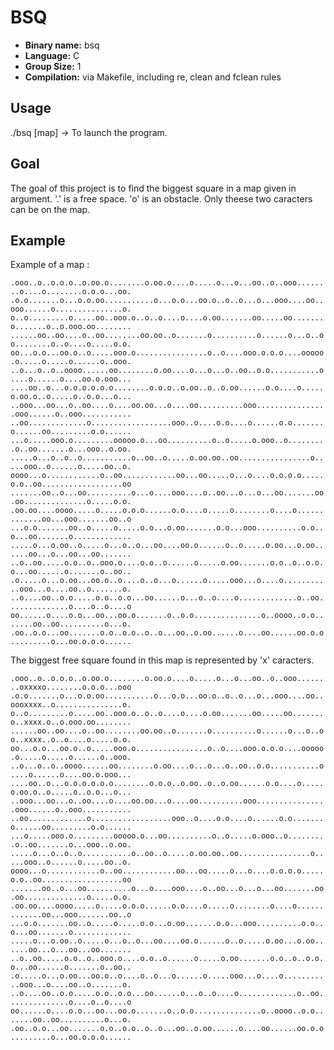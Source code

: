 # BSQ

- **Binary name:** bsq
- **Language:** C
- **Group Size:** 1
- **Compilation:** via Makefile, including re, clean and fclean rules

## Usage

./bsq [map] -> To launch the program.

## Goal

The goal of this project is to find the biggest square in a map given in argument. '.' is a free space. 'o' is an obstacle.
Only theese two caracters can be on the map.

## Example

Example of a map :

``.ooo..o..o.o.o..o.oo.o........o.oo.o....o.....o...o...oo..o..ooo........o....o........o.o.o...oo. .o.o.......o...o.o.oo...........o...o.o...oo.o..o..o...o...ooo....oo..ooo......o...............o. o..o.........o.....oo..ooo.o..o..o....o....o.oo.......oo.....oo.......o.......o..o.ooo.oo........ ......oo..oo....o..oo........oo.oo..o.......o..........o......o...o..oo........o..o....o.....o.o. oo...o.o...oo.o..o.....ooo.o................o..o....ooo.o.o.o....ooooo.o.....o.....o......o..ooo. ..o...o..o..oooo......oo........o.oo....o...o...o..oo..o.o...........o....o......o....oo.o.ooo... ....oo..o...o.o.o.o.o.o........o.o.o..o.oo..o..o.oo......o.o....o.....o.oo.o..o.....o..o.o...o... ..ooo...oo...o..oo....o....oo.oo...o....oo..........ooo................ooo......o..ooo........... ..oo.............o..................ooo..o....o.o....o......o.o.......o......oo.........o.o...... ...o.....ooo.o.........ooooo.o...oo..........o..o.....o.ooo..o.........o..oo.......o...ooo..o.oo. .....o...o..o..o...........o..oo..o.....o.oo.oo..oo................o.....ooo..o......o.....oo..o. oooo...o............o..oo............oo...oo.....o...o....o.o.o.o.....o.o..oo..................oo .......oo..o...oo..........o...o....ooo....o..oo...o...o...oo.......oo.oo..............o.....o.o. .oo.oo....oooo.....o.....o.o.o......o.o....o.....o........o....o.............oo...ooo.......oo..o ...o.o.......oo..o.....o.....o.o...o.oo.......o.o...ooo..........o.o..o...oo.......o............. .....o...o.oo..o.....o...o..o...oo....oo.o......o..o.....o.oo...o.oo......oo...o...oo...oo....... ..o..oo.....o.o..o..ooo.o....o.o..o......o.....o.oo.......o.o..o..o.o.o...oo......o.......o..oo.. .o.....o...o.oo...oo.o..o....o..o...o......o.....ooo...o....o...........ooo...o....oo..o.......o. ..o....oo..o.o.....o.o..o.o...oo......o...o..o....o.............o..oo..............o....o..o....o oo......o....o.o...oo...oo.o.......o..o.o...............o..oooo..o.o.......oo..oo..........o...o. .oo..o.o...oo.......o.o..o.o..o..o...oo..o.oo......o....oo......oo.o.o.........o...oo.o.o.o......``

The biggest free square found in this map is represented by 'x' caracters.

``.ooo..o..o.o.o..o.oo.o........o.oo.o....o.....o...o...oo..o..ooo........oxxxxo........o.o.o...ooo .o.o.......o...o.o.oo...........o...o.o...oo.o..o..o...o...ooo....oo..oooxxxx..o...............o. o..o.........o.....oo..ooo.o..o..o....o....o.oo.......oo.....oo.......o..xxxx.o..o.ooo.oo........ ......oo..oo....o..oo........oo.oo..o.......o..........o......o...o..oo..xxxx..o..o....o.....o.o. oo...o.o...oo.o..o.....ooo.o................o..o....ooo.o.o.o....ooooo.o.....o.....o......o..ooo. ..o...o..o..oooo......oo........o.oo....o...o...o..oo..o.o...........o....o......o....oo.o.ooo... ....oo..o...o.o.o.o.o.o........o.o.o..o.oo..o..o.oo......o.o....o.....o.oo.o..o.....o..o.o...o... ..ooo...oo...o..oo....o....oo.oo...o....oo..........ooo................ooo......o..ooo........... ..oo.............o..................ooo..o....o.o....o......o.o.......o......oo.........o.o...... ...o.....ooo.o.........ooooo.o...oo..........o..o.....o.ooo..o.........o..oo.......o...ooo..o.oo. .....o...o..o..o...........o..oo..o.....o.oo.oo..oo................o.....ooo..o......o.....oo..o. oooo...o............o..oo............oo...oo.....o...o....o.o.o.o.....o.o..oo..................oo .......oo..o...oo..........o...o....ooo....o..oo...o...o...oo.......oo.oo..............o.....o.o. .oo.oo....oooo.....o.....o.o.o......o.o....o.....o........o....o.............oo...ooo.......oo..o ...o.o.......oo..o.....o.....o.o...o.oo.......o.o...ooo..........o.o..o...oo.......o............. .....o...o.oo..o.....o...o..o...oo....oo.o......o..o.....o.oo...o.oo......oo...o...oo...oo....... ..o..oo.....o.o..o..ooo.o....o.o..o......o.....o.oo.......o.o..o..o.o.o...oo......o.......o..oo.. .o.....o...o.oo...oo.o..o....o..o...o......o.....ooo...o....o...........ooo...o....oo..o.......o. ..o....oo..o.o.....o.o..o.o...oo......o...o..o....o.............o..oo..............o....o..o....o oo......o....o.o...oo...oo.o.......o..o.o...............o..oooo..o.o.......oo..oo..........o...o. .oo..o.o...oo.......o.o..o.o..o..o...oo..o.oo......o....oo......oo.o.o.........o...oo.o.o.o......``
